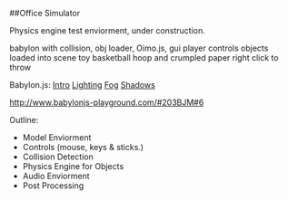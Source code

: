 ##Office Simulator

Physics engine test enviorment, under construction.

babylon with collision, obj loader, Oimo.js, gui
player controls
objects loaded into scene
toy basketball hoop and crumpled paper right click to throw

Babylon.js:
[Intro](http://doc.babylonjs.com/tutorials/creating_a_basic_scene)
[Lighting](http://doc.babylonjs.com/tutorials/lights)
[Fog](http://doc.babylonjs.com/tutorials/environment#fog)
[Shadows](http://doc.babylonjs.com/tutorials/shadows)

http://www.babylonjs-playground.com/#203BJM#6


Outline:
- Model Enviorment
- Controls (mouse, keys & sticks.)
- Collision Detection
- Physics Engine for Objects
- Audio Enviorment
- Post Processing